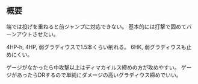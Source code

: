 ## 概要

端では投げを重ねると前ジャンプに対応できない。
基本的には打撃で固めてバーンアウトさせたい。

4HP-h, 4HP, 弱グラディウスで1.5本くらい削れる。
6HK, 弱グラディウスも止めにくい。

ゲージがなかったら中攻撃以上はディマカイルス締めの方が攻めやすい。
ゲージがあったらDRするので単純にダメージの高いグラディウス締めでいい。
